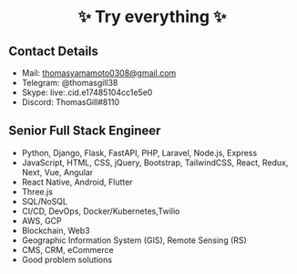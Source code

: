 <h1 align="center">✨ Try everything ✨</h1>

## Contact Details
- Mail: thomasyamamoto0308@gmail.com
- Telegram: @thomasgill38
- Skype: live:.cid.e17485104cc1e5e0
- Discord: ThomasGill#8110

## Senior Full Stack Engineer
- Python, Django, Flask, FastAPI, PHP, Laravel, Node.js, Express
- JavaScript, HTML, CSS, jQuery, Bootstrap, TailwindCSS, React, Redux, Next, Vue, Angular
- React Native, Android, Flutter
- Three.js
- SQL/NoSQL
- CI/CD, DevOps, Docker/Kubernetes,Twilio
- AWS, GCP
- Blockchain, Web3
- Geographic Information System (GIS), Remote Sensing (RS)
- CMS, CRM, eCommerce
- Good problem solutions
